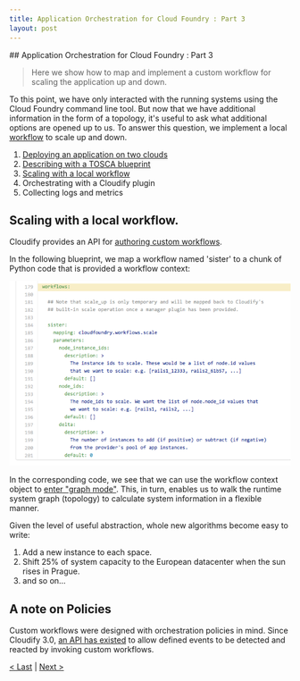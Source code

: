 ```yaml
---
title: Application Orchestration for Cloud Foundry : Part 3
layout: post
---
```

<link rel='stylesheet' href='../css/markdown7.css'/>
## Application Orchestration for Cloud Foundry : Part 3

> Here we show how to map and implement a custom workflow for scaling the application up and down.

To this point, we have only interacted with the running systems using the Cloud Foundry command line tool. But now that we have additional information in the form of a topology, it's useful to ask what additional options are opened up to us. To answer this question, we implement a local [workflow](http://getcloudify.org/guide/3.2/reference-terminology.html#workflow) to scale up and down.    

1. [Deploying an application on two clouds](2015-05-07-multiple-cloud-foundries.html)
1. [Describing with a TOSCA blueprint](2015-05-07-tosca-for-cloud-foundries.html)
1. [Scaling with a local workflow](2015-05-07-workflow-for-cloud-foundries.html)
1. Orchestrating with a Cloudify plugin
1. Collecting logs and metrics

## <a name="l1"></a>Scaling with a local workflow.

Cloudify provides an API for [authoring custom workflows](http://getcloudify.org/guide/3.2/guide-authoring-workflows.html). 
  
In the following blueprint, we map a workflow named 'sister' to a chunk of Python code that is provided a workflow context:
 
![sister workflow](images/sister.png) 
 
In the corresponding code, we see that we can use the workflow context object to [enter "graph mode"](https://github.com/GigaSpaces-POCs/cfy-pivotal/blob/blog3/cloudfoundry/workflows.py#L125). This, in turn, enables us to walk the runtime system graph (topology) to calculate system information in a flexible manner.
   
Given the level of useful abstraction, whole new algorithms become easy to write: 
 
1. Add a new instance to each space.
1. Shift 25% of system capacity to the European datacenter when the sun rises in Prague.
1. and so on&hellip;
 
 ## A note on Policies
 
Custom workflows were designed with orchestration policies in mind. Since Cloudify 3.0, [an API has existed](http://getcloudify.org/guide/3.2/guide-authoring-policies.html) to allow defined events to be detected and reacted by invoking custom workflows.   

[< Last](2015-05-07-tosca-for-cloud-foundries.html) | [Next >](#)